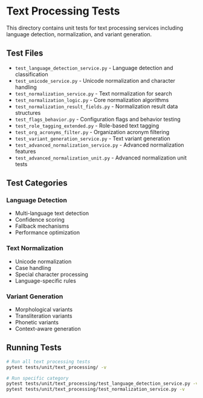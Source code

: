 # Text Processing Tests

This directory contains unit tests for text processing services including language detection, normalization, and variant generation.

## Test Files

- `test_language_detection_service.py` - Language detection and classification
- `test_unicode_service.py` - Unicode normalization and character handling
- `test_normalization_service.py` - Text normalization for search
- `test_normalization_logic.py` - Core normalization algorithms
- `test_normalization_result_fields.py` - Normalization result data structures
- `test_flags_behavior.py` - Configuration flags and behavior testing
- `test_role_tagging_extended.py` - Role-based text tagging
- `test_org_acronyms_filter.py` - Organization acronym filtering
- `test_variant_generation_service.py` - Text variant generation
- `test_advanced_normalization_service.py` - Advanced normalization features
- `test_advanced_normalization_unit.py` - Advanced normalization unit tests

## Test Categories

### Language Detection
- Multi-language text detection
- Confidence scoring
- Fallback mechanisms
- Performance optimization

### Text Normalization
- Unicode normalization
- Case handling
- Special character processing
- Language-specific rules

### Variant Generation
- Morphological variants
- Transliteration variants
- Phonetic variants
- Context-aware generation

## Running Tests

```bash
# Run all text processing tests
pytest tests/unit/text_processing/ -v

# Run specific category
pytest tests/unit/text_processing/test_language_detection_service.py -v
pytest tests/unit/text_processing/test_normalization_service.py -v
```
